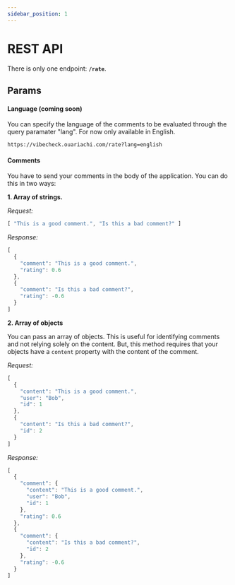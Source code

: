 ```yaml
---
sidebar_position: 1
---
```


# REST API
There is only one endpoint: <strong><code>/rate</code></strong>.

## Params
#### Language (coming soon)
You can specify the language of the comments to be evaluated through the query paramater "lang". 
For now only available in English.

```
https://vibecheck.ouariachi.com/rate?lang=english
```

#### Comments
You have to send your comments in the body of the application. You can do this in two ways:

<strong>1. Array of strings.</strong>

_Request:_
```js
[ "This is a good comment.", "Is this a bad comment?" ]
```

_Response:_
```js
[
  {
    "comment": "This is a good comment.",
    "rating": 0.6
  },
  {
    "comment": "Is this a bad comment?",
    "rating": -0.6
  }
]
```

<strong>2. Array of objects</strong>

You can pass an array of objects. This is useful for identifying comments and not relying solely on the content. But, this method requires that your objects have a <code>content</code> property with the content of the comment.

_Request:_
```js
[ 
  {
    "content": "This is a good comment.",
    "user": "Bob",
    "id": 1
  },
  {
    "content": "Is this a bad comment?",
    "id": 2
  }
]
```

_Response:_
```js
[
  {
    "comment": {
      "content": "This is a good comment.",
      "user": "Bob",
      "id": 1
    },
    "rating": 0.6
  },
  {
    "comment": {
      "content": "Is this a bad comment?",
      "id": 2
    },
    "rating": -0.6
  }
]
```